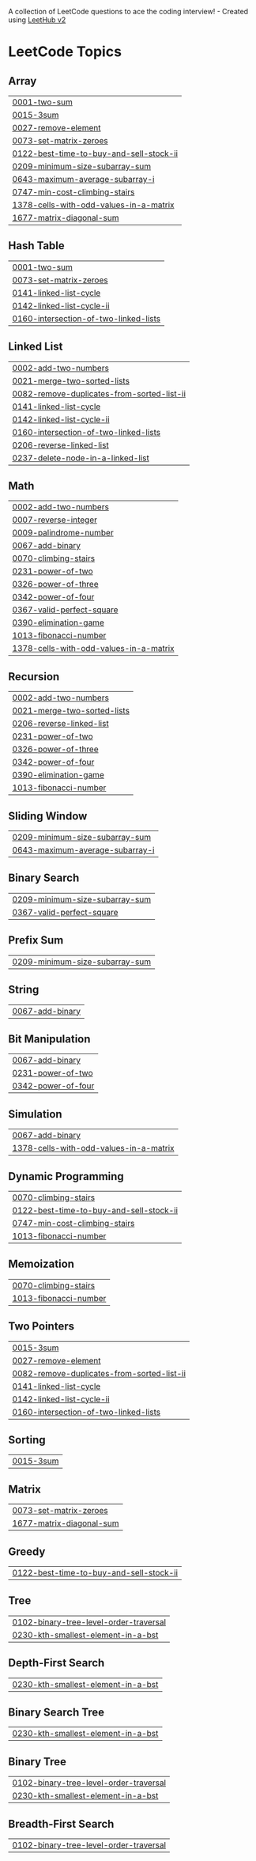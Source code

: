 A collection of LeetCode questions to ace the coding interview! - Created using [LeetHub v2](https://github.com/arunbhardwaj/LeetHub-2.0)
<!---LeetCode Topics Start-->
# LeetCode Topics
## Array
|  |
| ------- |
| [0001-two-sum](https://github.com/anjali-bobba/Leet-code/tree/master/0001-two-sum) |
| [0015-3sum](https://github.com/anjali-bobba/Leet-code/tree/master/0015-3sum) |
| [0027-remove-element](https://github.com/anjali-bobba/Leet-code/tree/master/0027-remove-element) |
| [0073-set-matrix-zeroes](https://github.com/anjali-bobba/Leet-code/tree/master/0073-set-matrix-zeroes) |
| [0122-best-time-to-buy-and-sell-stock-ii](https://github.com/anjali-bobba/Leet-code/tree/master/0122-best-time-to-buy-and-sell-stock-ii) |
| [0209-minimum-size-subarray-sum](https://github.com/anjali-bobba/Leet-code/tree/master/0209-minimum-size-subarray-sum) |
| [0643-maximum-average-subarray-i](https://github.com/anjali-bobba/Leet-code/tree/master/0643-maximum-average-subarray-i) |
| [0747-min-cost-climbing-stairs](https://github.com/anjali-bobba/Leet-code/tree/master/0747-min-cost-climbing-stairs) |
| [1378-cells-with-odd-values-in-a-matrix](https://github.com/anjali-bobba/Leet-code/tree/master/1378-cells-with-odd-values-in-a-matrix) |
| [1677-matrix-diagonal-sum](https://github.com/anjali-bobba/Leet-code/tree/master/1677-matrix-diagonal-sum) |
## Hash Table
|  |
| ------- |
| [0001-two-sum](https://github.com/anjali-bobba/Leet-code/tree/master/0001-two-sum) |
| [0073-set-matrix-zeroes](https://github.com/anjali-bobba/Leet-code/tree/master/0073-set-matrix-zeroes) |
| [0141-linked-list-cycle](https://github.com/anjali-bobba/Leet-code/tree/master/0141-linked-list-cycle) |
| [0142-linked-list-cycle-ii](https://github.com/anjali-bobba/Leet-code/tree/master/0142-linked-list-cycle-ii) |
| [0160-intersection-of-two-linked-lists](https://github.com/anjali-bobba/Leet-code/tree/master/0160-intersection-of-two-linked-lists) |
## Linked List
|  |
| ------- |
| [0002-add-two-numbers](https://github.com/anjali-bobba/Leet-code/tree/master/0002-add-two-numbers) |
| [0021-merge-two-sorted-lists](https://github.com/anjali-bobba/Leet-code/tree/master/0021-merge-two-sorted-lists) |
| [0082-remove-duplicates-from-sorted-list-ii](https://github.com/anjali-bobba/Leet-code/tree/master/0082-remove-duplicates-from-sorted-list-ii) |
| [0141-linked-list-cycle](https://github.com/anjali-bobba/Leet-code/tree/master/0141-linked-list-cycle) |
| [0142-linked-list-cycle-ii](https://github.com/anjali-bobba/Leet-code/tree/master/0142-linked-list-cycle-ii) |
| [0160-intersection-of-two-linked-lists](https://github.com/anjali-bobba/Leet-code/tree/master/0160-intersection-of-two-linked-lists) |
| [0206-reverse-linked-list](https://github.com/anjali-bobba/Leet-code/tree/master/0206-reverse-linked-list) |
| [0237-delete-node-in-a-linked-list](https://github.com/anjali-bobba/Leet-code/tree/master/0237-delete-node-in-a-linked-list) |
## Math
|  |
| ------- |
| [0002-add-two-numbers](https://github.com/anjali-bobba/Leet-code/tree/master/0002-add-two-numbers) |
| [0007-reverse-integer](https://github.com/anjali-bobba/Leet-code/tree/master/0007-reverse-integer) |
| [0009-palindrome-number](https://github.com/anjali-bobba/Leet-code/tree/master/0009-palindrome-number) |
| [0067-add-binary](https://github.com/anjali-bobba/Leet-code/tree/master/0067-add-binary) |
| [0070-climbing-stairs](https://github.com/anjali-bobba/Leet-code/tree/master/0070-climbing-stairs) |
| [0231-power-of-two](https://github.com/anjali-bobba/Leet-code/tree/master/0231-power-of-two) |
| [0326-power-of-three](https://github.com/anjali-bobba/Leet-code/tree/master/0326-power-of-three) |
| [0342-power-of-four](https://github.com/anjali-bobba/Leet-code/tree/master/0342-power-of-four) |
| [0367-valid-perfect-square](https://github.com/anjali-bobba/Leet-code/tree/master/0367-valid-perfect-square) |
| [0390-elimination-game](https://github.com/anjali-bobba/Leet-code/tree/master/0390-elimination-game) |
| [1013-fibonacci-number](https://github.com/anjali-bobba/Leet-code/tree/master/1013-fibonacci-number) |
| [1378-cells-with-odd-values-in-a-matrix](https://github.com/anjali-bobba/Leet-code/tree/master/1378-cells-with-odd-values-in-a-matrix) |
## Recursion
|  |
| ------- |
| [0002-add-two-numbers](https://github.com/anjali-bobba/Leet-code/tree/master/0002-add-two-numbers) |
| [0021-merge-two-sorted-lists](https://github.com/anjali-bobba/Leet-code/tree/master/0021-merge-two-sorted-lists) |
| [0206-reverse-linked-list](https://github.com/anjali-bobba/Leet-code/tree/master/0206-reverse-linked-list) |
| [0231-power-of-two](https://github.com/anjali-bobba/Leet-code/tree/master/0231-power-of-two) |
| [0326-power-of-three](https://github.com/anjali-bobba/Leet-code/tree/master/0326-power-of-three) |
| [0342-power-of-four](https://github.com/anjali-bobba/Leet-code/tree/master/0342-power-of-four) |
| [0390-elimination-game](https://github.com/anjali-bobba/Leet-code/tree/master/0390-elimination-game) |
| [1013-fibonacci-number](https://github.com/anjali-bobba/Leet-code/tree/master/1013-fibonacci-number) |
## Sliding Window
|  |
| ------- |
| [0209-minimum-size-subarray-sum](https://github.com/anjali-bobba/Leet-code/tree/master/0209-minimum-size-subarray-sum) |
| [0643-maximum-average-subarray-i](https://github.com/anjali-bobba/Leet-code/tree/master/0643-maximum-average-subarray-i) |
## Binary Search
|  |
| ------- |
| [0209-minimum-size-subarray-sum](https://github.com/anjali-bobba/Leet-code/tree/master/0209-minimum-size-subarray-sum) |
| [0367-valid-perfect-square](https://github.com/anjali-bobba/Leet-code/tree/master/0367-valid-perfect-square) |
## Prefix Sum
|  |
| ------- |
| [0209-minimum-size-subarray-sum](https://github.com/anjali-bobba/Leet-code/tree/master/0209-minimum-size-subarray-sum) |
## String
|  |
| ------- |
| [0067-add-binary](https://github.com/anjali-bobba/Leet-code/tree/master/0067-add-binary) |
## Bit Manipulation
|  |
| ------- |
| [0067-add-binary](https://github.com/anjali-bobba/Leet-code/tree/master/0067-add-binary) |
| [0231-power-of-two](https://github.com/anjali-bobba/Leet-code/tree/master/0231-power-of-two) |
| [0342-power-of-four](https://github.com/anjali-bobba/Leet-code/tree/master/0342-power-of-four) |
## Simulation
|  |
| ------- |
| [0067-add-binary](https://github.com/anjali-bobba/Leet-code/tree/master/0067-add-binary) |
| [1378-cells-with-odd-values-in-a-matrix](https://github.com/anjali-bobba/Leet-code/tree/master/1378-cells-with-odd-values-in-a-matrix) |
## Dynamic Programming
|  |
| ------- |
| [0070-climbing-stairs](https://github.com/anjali-bobba/Leet-code/tree/master/0070-climbing-stairs) |
| [0122-best-time-to-buy-and-sell-stock-ii](https://github.com/anjali-bobba/Leet-code/tree/master/0122-best-time-to-buy-and-sell-stock-ii) |
| [0747-min-cost-climbing-stairs](https://github.com/anjali-bobba/Leet-code/tree/master/0747-min-cost-climbing-stairs) |
| [1013-fibonacci-number](https://github.com/anjali-bobba/Leet-code/tree/master/1013-fibonacci-number) |
## Memoization
|  |
| ------- |
| [0070-climbing-stairs](https://github.com/anjali-bobba/Leet-code/tree/master/0070-climbing-stairs) |
| [1013-fibonacci-number](https://github.com/anjali-bobba/Leet-code/tree/master/1013-fibonacci-number) |
## Two Pointers
|  |
| ------- |
| [0015-3sum](https://github.com/anjali-bobba/Leet-code/tree/master/0015-3sum) |
| [0027-remove-element](https://github.com/anjali-bobba/Leet-code/tree/master/0027-remove-element) |
| [0082-remove-duplicates-from-sorted-list-ii](https://github.com/anjali-bobba/Leet-code/tree/master/0082-remove-duplicates-from-sorted-list-ii) |
| [0141-linked-list-cycle](https://github.com/anjali-bobba/Leet-code/tree/master/0141-linked-list-cycle) |
| [0142-linked-list-cycle-ii](https://github.com/anjali-bobba/Leet-code/tree/master/0142-linked-list-cycle-ii) |
| [0160-intersection-of-two-linked-lists](https://github.com/anjali-bobba/Leet-code/tree/master/0160-intersection-of-two-linked-lists) |
## Sorting
|  |
| ------- |
| [0015-3sum](https://github.com/anjali-bobba/Leet-code/tree/master/0015-3sum) |
## Matrix
|  |
| ------- |
| [0073-set-matrix-zeroes](https://github.com/anjali-bobba/Leet-code/tree/master/0073-set-matrix-zeroes) |
| [1677-matrix-diagonal-sum](https://github.com/anjali-bobba/Leet-code/tree/master/1677-matrix-diagonal-sum) |
## Greedy
|  |
| ------- |
| [0122-best-time-to-buy-and-sell-stock-ii](https://github.com/anjali-bobba/Leet-code/tree/master/0122-best-time-to-buy-and-sell-stock-ii) |
## Tree
|  |
| ------- |
| [0102-binary-tree-level-order-traversal](https://github.com/anjali-bobba/Leet-code/tree/master/0102-binary-tree-level-order-traversal) |
| [0230-kth-smallest-element-in-a-bst](https://github.com/anjali-bobba/Leet-code/tree/master/0230-kth-smallest-element-in-a-bst) |
## Depth-First Search
|  |
| ------- |
| [0230-kth-smallest-element-in-a-bst](https://github.com/anjali-bobba/Leet-code/tree/master/0230-kth-smallest-element-in-a-bst) |
## Binary Search Tree
|  |
| ------- |
| [0230-kth-smallest-element-in-a-bst](https://github.com/anjali-bobba/Leet-code/tree/master/0230-kth-smallest-element-in-a-bst) |
## Binary Tree
|  |
| ------- |
| [0102-binary-tree-level-order-traversal](https://github.com/anjali-bobba/Leet-code/tree/master/0102-binary-tree-level-order-traversal) |
| [0230-kth-smallest-element-in-a-bst](https://github.com/anjali-bobba/Leet-code/tree/master/0230-kth-smallest-element-in-a-bst) |
## Breadth-First Search
|  |
| ------- |
| [0102-binary-tree-level-order-traversal](https://github.com/anjali-bobba/Leet-code/tree/master/0102-binary-tree-level-order-traversal) |
<!---LeetCode Topics End-->